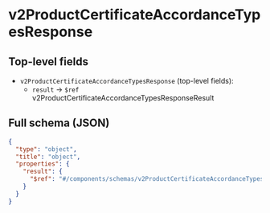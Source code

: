 # v2ProductCertificateAccordanceTypesResponse

## Top-level fields
- `v2ProductCertificateAccordanceTypesResponse` (top-level fields):
  - `result` → `$ref` v2ProductCertificateAccordanceTypesResponseResult

## Full schema (JSON)
```json
{
  "type": "object",
  "title": "object",
  "properties": {
    "result": {
      "$ref": "#/components/schemas/v2ProductCertificateAccordanceTypesResponseResult"
    }
  }
}
```
